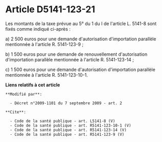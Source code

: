# Article D5141-123-21

Les montants de la taxe prévue au 5° du 1 du I de l'article L. 5141-8 sont fixés comme indiqué ci-après : 

a) 2 500 euros pour une demande d'autorisation d'importation parallèle mentionnée à l'article R. 5141-123-9 ; 

b) 1 500 euros pour une demande de renouvellement d'autorisation d'importation parallèle mentionnée à l'article R.
5141-123-14 ; 

c) 1 500 euros pour une demande d'autorisation d'importation parallèle mentionnée à l'article R. 5141-123-10-1.

**Liens relatifs à cet article**

	**Modifié par**:

	  - Décret n°2009-1101 du 7 septembre 2009 - art. 2

	**Cite**:

	  - Code de la santé publique - art. L5141-8 (V)
	  - Code de la santé publique - art. R5141-123-10-1 (V)
	  - Code de la santé publique - art. R5141-123-14 (V)
	  - Code de la santé publique - art. R5141-123-9 (V)
